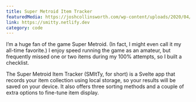 ```yaml
---
title: Super Metroid Item Tracker
featuredMedia: https://joshcollinsworth.com/wp-content/uploads/2020/04/Firefox_Screenshot_2020-04-24T21-06-05.655Z.png
link: https://smitty.netlify.dev
category: code
---
```


I’m a huge fan of the game Super Metroid. (In fact, I might even call it my all-time favorite.) I enjoy speed running the game as an amateur, but frequently missed one or two items during my 100% attempts, so I built a checklist.

The Super Metroid Item Tracker (SMItTy, for short) is a Svelte app that records your item collection using local storage, so your results will be saved on your device. It also offers three sorting methods and a couple of extra options to fine-tune item display.
